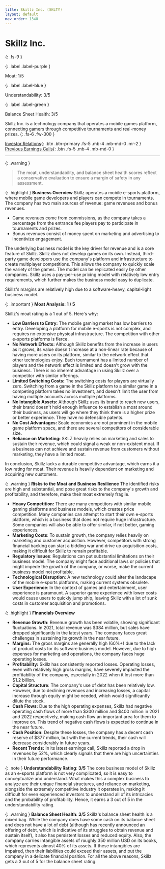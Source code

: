 ```yaml
---
title: Skillz Inc. (SKLTY)
layout: default
nav_order: 1348
---
```


# Skillz Inc.
{: .fs-9 }

{: .label .label-purple }

Moat: 1/5

{: .label .label-blue }

Understandability: 3/5

{: .label .label-green }

Balance Sheet Health: 3/5

Skillz Inc. is a technology company that operates a mobile games platform, connecting gamers through competitive tournaments and real-money prizes.
{: .fs-6 .fw-300 }

[Investor Relations](https://www.google.com/search?q=SKLTY+investor+relations){: .btn .btn-primary .fs-5 .mb-4 .mb-md-0 .mr-2 }
[Previous Earnings Calls](https://discountingcashflows.com/company/SKLTY/transcripts/){: .btn .fs-5 .mb-4 .mb-md-0 }

---

{: .warning }
>The moat, understandability, and balance sheet health scores reflect a conservative evaluation to ensure a margin of safety in any assessment.



{: .highlight }
**Business Overview**
Skillz operates a mobile e-sports platform, where mobile game developers and players can compete in tournaments. The company has two main sources of revenue: game revenues and bonus revenues.
* Game revenues come from commissions, as the company takes a percentage from the entrance fee players pay to participate in tournaments and prizes.
* Bonus revenues consist of money spent on marketing and advertising to incentivize engagement.

The underlying business model is the key driver for revenue and is a core feature of Skillz. Skillz does not develop games on its own. Instead, third-party game developers use the company's platform and infrastructure to create multiplayer competitions. This allows the company to quickly scale the variety of the games. The model can be replicated easily by other companies. Skillz uses a pay-per-use pricing model with relatively low entry requirements, which further makes the business model easy to duplicate. 

Skillz's margins are relatively high due to a software-heavy, capital-light business model.

{: .important }
**Moat Analysis: 1 / 5**

Skillz's moat rating is a 1 out of 5. Here's why:

* **Low Barriers to Entry:** The mobile gaming market has low barriers to entry. Developing a platform for mobile e-sports is not complex, and requires no extensive physical infrastructure. The competition with other e-sports platforms is fierce.
* **No Network Effects:** Although Skillz benefits from the increase in users as it grows, its value doesn't increase at a non-linear rate because of having more users on its platform, similar to the network effect that other technologies enjoy. Each tournament has a limited number of players and the network effect is limited and doesn't grow with the business. There is no inherent advantage in using Skillz over a competitor with similar offerings.
* **Limited Switching Costs:** The switching costs for players are virtually zero. Switching from a game in the Skillz platform to a similar game in a competing platform takes no investment, and doesn't limit the user from having multiple accounts across multiple platforms.
* **No Intangible Assets:** Although Skillz uses its brand to reach new users, their brand doesn't hold enough influence to establish a moat around their business, as users will go where they think there is a higher prize or better experience. They have no defensible patents.
* **No Cost Advantages:** Scale economies are not prominent in the mobile game platform space, and there are several competitors of considerable size.
*   **Reliance on Marketing:** SKLZ heavily relies on marketing and sales to sustain their revenue, which could signal a weak or non-existent moat. If a business can not achieve and sustain revenue from customers without marketing, they have a limited moat.

In conclusion, Skillz lacks a durable competitive advantage, which earns it a low rating for moat. Their revenue is heavily dependent on marketing and acquiring new customers.

{: .warning }
**Risks to the Moat and Business Resilience**
The identified risks are high and substantial, and pose great risks to the company's growth and profitability, and therefore, make their moat extremely fragile.
*   **Heavy Competition:** There are many competitors with similar mobile gaming platforms and business models, which creates price competition. Many companies can attempt to start their own e-sports platform, which is a business that does not require huge infrastructure. Some companies will also be able to offer similar, if not better, gaming experiences.
*   **Marketing Costs:** To sustain growth, the company relies heavily on marketing and customer acquisition. However, competitors with strong financial backing can start a bidding war and drive up acquisition costs, making it difficult for Skillz to remain profitable.
*   **Regulatory Issues**: Regulations can put substantial limitations on their business model. The company might face additional laws or policies that might impede the growth of the company, or worse, make the current business model not profitable.
*   **Technological Disruption**: A new technology could alter the landscape of the mobile e-sports platforms, making current systems obsolete.
*   **User Experience**: In the context of games and entertainment, user experience is paramount. A superior game experience with lower costs would cause users to quickly jump ship, leaving Skillz with a lot of sunk costs in customer acquisition and promotions.

{: .highlight }
**Financials Overview**

*   **Revenue Growth:** Revenue growth has been volatile, showing significant fluctuations. In 2021, total revenue was $384 million, but sales have dropped significantly in the latest years. The company faces great challenges in sustaining its growth in the near future.
*   **Margins:** The gross margins are generally high (60%+) due to the lack of product costs for its software business model. However, due to high expenses for marketing and operations, the company faces huge operating losses.
*   **Profitability:** Skillz has consistently reported losses. Operating losses, even with relatively high gross margins, have severely impacted the profitability of the company, especially in 2022 when it lost more than $1.2 billion.
*   **Capital Structure:** The company's use of debt has been relatively low. However, due to declining revenues and increasing losses, a capital increase through equity might be needed, which would significantly dilute the stock.
*  **Cash Flows:** Due to the high operating expenses, Skillz had negative operating cash flows of more than $300 million and $400 million in 2021 and 2022 respectively, making cash flow an important area for them to improve on. This trend of negative cash flows is expected to continue in the near future.
*   **Cash Position:** Despite these losses, the company has a decent cash reserve of $377 million, but with the current trends, their cash will decrease considerably in future years.
*   **Recent Trends:** In its latest earnings call, Skillz reported a drop in revenues by 52%, which clearly signals that there are high uncertainties in their future performance.

{: .note }
**Understandability Rating: 3/5**
The core business model of Skillz as an e-sports platform is not very complicated, so it is easy to conceptualize and understand. What makes this a complex business to analyze are their unique financial structures, and reliance on marketing, alongside the extremely competitive industry it operates in, making it difficult for even experienced investors to understand all of its intricacies and the probability of profitability. Hence, it earns a 3 out of 5 in the understandability rating.

{: .warning }
**Balance Sheet Health: 3/5**
Skillz's balance sheet health is a mixed bag. While the company does have some cash on its balance sheet and does not have a lot of debt (although has recently announced an offering of debt, which is indicative of its struggles to obtain revenue and sustain itself), it also has persistent losses and reduced equity. Also, the company carries intangible assets of roughly 350 million USD on its books, which represents almost 40% of its assets. If these intangibles are impaired, then their liabilities could exceed their assets, and put the company in a delicate financial position. For all the above reasons, Skillz gets a 3 out of 5 for the balance sheet rating.
